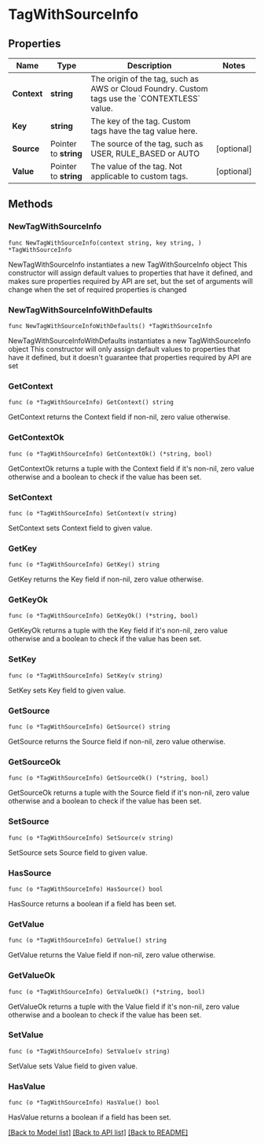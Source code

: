 # TagWithSourceInfo

## Properties

Name | Type | Description | Notes
------------ | ------------- | ------------- | -------------
**Context** | **string** | The origin of the tag, such as AWS or Cloud Foundry.    Custom tags use the &#x60;CONTEXTLESS&#x60; value. | 
**Key** | **string** | The key of the tag.    Custom tags have the tag value here. | 
**Source** | Pointer to **string** | The source of the tag, such as USER, RULE_BASED or AUTO | [optional] 
**Value** | Pointer to **string** | The value of the tag.    Not applicable to custom tags. | [optional] 

## Methods

### NewTagWithSourceInfo

`func NewTagWithSourceInfo(context string, key string, ) *TagWithSourceInfo`

NewTagWithSourceInfo instantiates a new TagWithSourceInfo object
This constructor will assign default values to properties that have it defined,
and makes sure properties required by API are set, but the set of arguments
will change when the set of required properties is changed

### NewTagWithSourceInfoWithDefaults

`func NewTagWithSourceInfoWithDefaults() *TagWithSourceInfo`

NewTagWithSourceInfoWithDefaults instantiates a new TagWithSourceInfo object
This constructor will only assign default values to properties that have it defined,
but it doesn't guarantee that properties required by API are set

### GetContext

`func (o *TagWithSourceInfo) GetContext() string`

GetContext returns the Context field if non-nil, zero value otherwise.

### GetContextOk

`func (o *TagWithSourceInfo) GetContextOk() (*string, bool)`

GetContextOk returns a tuple with the Context field if it's non-nil, zero value otherwise
and a boolean to check if the value has been set.

### SetContext

`func (o *TagWithSourceInfo) SetContext(v string)`

SetContext sets Context field to given value.


### GetKey

`func (o *TagWithSourceInfo) GetKey() string`

GetKey returns the Key field if non-nil, zero value otherwise.

### GetKeyOk

`func (o *TagWithSourceInfo) GetKeyOk() (*string, bool)`

GetKeyOk returns a tuple with the Key field if it's non-nil, zero value otherwise
and a boolean to check if the value has been set.

### SetKey

`func (o *TagWithSourceInfo) SetKey(v string)`

SetKey sets Key field to given value.


### GetSource

`func (o *TagWithSourceInfo) GetSource() string`

GetSource returns the Source field if non-nil, zero value otherwise.

### GetSourceOk

`func (o *TagWithSourceInfo) GetSourceOk() (*string, bool)`

GetSourceOk returns a tuple with the Source field if it's non-nil, zero value otherwise
and a boolean to check if the value has been set.

### SetSource

`func (o *TagWithSourceInfo) SetSource(v string)`

SetSource sets Source field to given value.

### HasSource

`func (o *TagWithSourceInfo) HasSource() bool`

HasSource returns a boolean if a field has been set.

### GetValue

`func (o *TagWithSourceInfo) GetValue() string`

GetValue returns the Value field if non-nil, zero value otherwise.

### GetValueOk

`func (o *TagWithSourceInfo) GetValueOk() (*string, bool)`

GetValueOk returns a tuple with the Value field if it's non-nil, zero value otherwise
and a boolean to check if the value has been set.

### SetValue

`func (o *TagWithSourceInfo) SetValue(v string)`

SetValue sets Value field to given value.

### HasValue

`func (o *TagWithSourceInfo) HasValue() bool`

HasValue returns a boolean if a field has been set.


[[Back to Model list]](../README.md#documentation-for-models) [[Back to API list]](../README.md#documentation-for-api-endpoints) [[Back to README]](../README.md)


